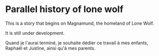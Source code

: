 # Parallel history of lone wolf

This is a story that begins on Magnamund, the homeland of Lone Wolf.

It is still under development.


Quand je l'aurai terminé, je souhaite dédier ce travail à mes enfants, Raphaël et Justine, ainsi qu'à mes parents.
